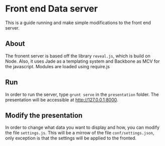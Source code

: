 Front end Data server
=====

This is a guide running and make simple modifications to the front end server.

## About

The fronent server is based off the library `reveal.js`, which is build on Node.
Also, it uses Jade as a templating system and Backbone as MCV for the javascript.
Modules are loaded using require.js

## Run

In order to run the server, type `grunt serve` in the `presentation` folder.
The presentation will be accessible at http://127.0.0.1:8000.

## Modify the presentation

In order to change what data you want to display and how, you can 
modify the file `settings.js`. This will be a mirrow of the file
`conf/settings.json`,
 only exception is that the settings will be applied to the fronted.
